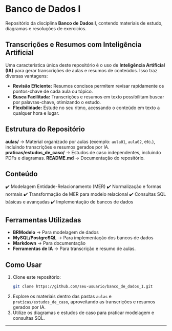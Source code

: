 #  Banco de Dados I

Repositório da disciplina **Banco de Dados I**, contendo materiais de estudo, diagramas e resoluções de exercícios.

##  Transcrições e Resumos com Inteligência Artificial

Uma característica única deste repositório é o uso de **Inteligência Artificial (IA)** para gerar transcrições de aulas e resumos de conteúdos. Isso traz diversas vantagens:

* **Revisão Eficiente:** Resumos concisos permitem revisar rapidamente os pontos-chave de cada aula ou tópico.
* **Busca Facilitada:** Transcrições e resumos em texto possibilitam buscar por palavras-chave, otimizando o estudo.
* **Flexibilidade:** Estude no seu ritmo, acessando o conteúdo em texto a qualquer hora e lugar.

##  Estrutura do Repositório

 **aulas/** → Material organizado por aulas (exemplo: `aula01`, `aula02`, etc.), incluindo transcrições e resumos gerados por IA.
 **praticas/estudos_de_caso/** → Estudos de caso independentes, incluindo PDFs e diagramas.
 **README.md** → Documentação do repositório.

##  Conteúdo

✔️ Modelagem Entidade-Relacionamento (MER)
✔️ Normalização e formas normais
✔️ Transformação de MER para modelo relacional
✔️ Consultas SQL básicas e avançadas
✔️ Implementação de bancos de dados

##  Ferramentas Utilizadas

* **BRModelo** → Para modelagem de dados
* **MySQL/PostgreSQL** → Para implementação dos bancos de dados
* **Markdown** → Para documentação
* **Ferramentas de IA** → Para transcrição e resumo de aulas.

##  Como Usar

1.  Clone este repositório:
    ```bash
    git clone https://github.com/seu-usuario/banco_de_dados_I.git
    ```
2.  Explore os materiais dentro das pastas `aulas` e `praticas/estudos_de_caso`, aproveitando as transcrições e resumos gerados por IA.
3.  Utilize os diagramas e estudos de caso para praticar modelagem e consultas SQL.

---